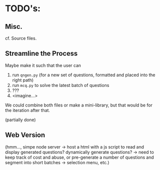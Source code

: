 # TODO's: 

## Misc.
cf. Source files.


## Streamline the Process
Maybe make it such that the user can

1. run ``qngen.py`` (for a new set of questions, formatted and placed into the right path)
2. run ``mcq.py`` to solve the latest batch of questions
3. ???
4. \<imagine...\>

We could combine both files or make a mini-library, but that would be for the iteration after that.

(partially done)

## Web Version
(hmm..., simpe node server -> host a html with a js script to read and display generated questions? dynamically generate questions? -> need to keep track of cost and abuse, or pre-generate a number of questions and segment into short batches -> selection menu, etc.)